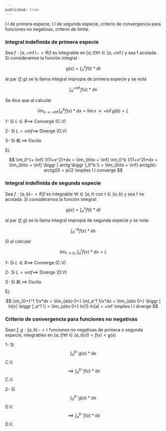 ```yaml
---
published: true
---
```

I.I de primera especie, I.I de segunda especie, criterio de convergencia para funciones no negativas, criterio de límite.

### Integral indefinida de primera especie

Sea $f:[a, + \inf)->R / f$ es integrable en $[a, t] \forall t \in [a, + \inf)$ y sea f acotada.
Si consideramos la función integral :

$$g(x)= \int_a^x f(t)*dt$$

al par $(f;g)$ se lo llama integral impropia de primera especie y se nota 

$$\int_a^{+ \inf} f(x)*dx$$

Se dice que al calcular 

$$\lim_{x\to + \inf} \int_a^b f(x)*dx = \lim {x\to + \inf} g(b) = L$$

1- Si $L \in R \implies$ Converge (C.V)

2- Si $L= \pm inf \implies$ Diverge (D.V)

3- Si $\nexists L \implies$ Oscila

Ej:

$$ \int_0^{+ \inf} 1/(1+x^2)*dx = \lim_{b\to + \inf} \int_0^b 1/(1+x^2)*dx = \lim_{b\to + \inf} \biggr [ arctg \biggr ]_0^b \\
= \lim_{b\to + \inf} arctg(b)-arctg(0) = pi/2 \implies I.I converge
$$

### Integral indefinida de segunda especie

Sea $f:[a, b)->R / f$ es integrable $\forall t \in [a, t)$ con $t \in [a,b)$ y sea f no acotada.
Si consideramos la función integral:

$$g(x)= \int_a^x f(t)*dt$$

al par $(f;g)$ se lo llama integral impropia de segunda especie y se nota 

$$\int_a^{-b} f(x)*dx$$

Si al calcular 

$$ \lim_{t\to b-} \int_a^t f(x)*dx = L $$

1- Si $L \in R \implies$ Converge (C.V)

2- Si $L= \pm inf \implies$ Diverge (D.V)

3- Si $\nexists L \implies$ Oscila

Ej:

$$ \int_{0+}^1 1/x*dx = \lim_{a\to 0+} \int_a^1 1/x*dx = \lim_{a\to 0+} \biggr [ ln|x| \biggr ]_a^1 \\
= \lim_{a\to 0+} ln|1|-ln|a| = +inf \implies I.I diverge 
$$

### Criterio de convergencia para funciones no negativas

Sean $f,g:[a,b)->r$ funciones no negativas de primera o segunda especie, integrables en $[a,t] \forall t \in (a,b) / 0 < f(x) < g(x)$

1- Si $$\int_a^{b-} g(x)*dx$$ C.V. $$\implies \int_a^{b-} f(x)*dx$$ C.V.

2- Si $$\int_a^{b-} g(x)*dx$$ D.V. $$\implies \int_a^{b-} f(x)*dx$$ D.V.
